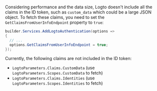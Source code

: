 Considering performance and the data size, Logto doesn't include all the claims in the ID token, such as `custom_data` which could be a large JSON object. To fetch these claims, you need to set the `GetClaimsFromUserInfoEndpoint` property to `true`:

```csharp
builder.Services.AddLogtoAuthentication(options =>
{
  // ...
  options.GetClaimsFromUserInfoEndpoint = true;
});
```

Currently, the following claims are not included in the ID token:

- `LogtoParameters.Claims.CustomData` (use `LogtoParameters.Scopes.CustomData` to fetch)
- `LogtoParameters.Claims.Identities` (use `LogtoParameters.Scopes.Identities` to fetch)
